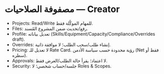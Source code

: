 # مصفوفة الصلاحيات — Creator

- Projects: Read/Write للمهام الموكَّلة فقط.
- Files: رفع/تحديث ضمن المشروع المُسند.
- Profile: تعديل بياناته (Skills/Equipment/Capacity/Compliance/Overrides draft).
- Overrides: إنشاء طلب/سحب الطلب؛ لا موافقة ذاتية.
- Pricing: لا تعديل للـ Rate Card. رؤية محدودة حسب سياسة الأدمن (Net فقط أو سطره).
- Approvals: لا اعتماد؛ يقرأ حالة الطلب/العرض فقط.
- Security: جلسة/حساب شخصي؛ لا Roles & Scopes.
